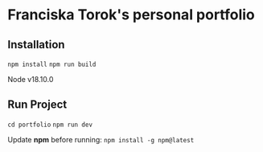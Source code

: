 # Franciska Torok's personal portfolio

## Installation

`npm install`
`npm run build`

Node v18.10.0

## Run Project

`cd portfolio`
`npm run dev`

Update **npm** before running:
`npm install -g npm@latest`
